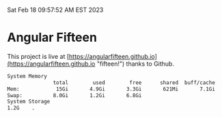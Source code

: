 Sat Feb 18 09:57:52 AM EST 2023

# Angular Fifteen


This project is live at [https://angularfifteen.github.io](https://angularfifteen.github.io "fifteen!") thanks to Github.

```bash
System Memory
               total        used        free      shared  buff/cache   available
Mem:            15Gi       4.9Gi       3.3Gi       621Mi       7.1Gi       9.5Gi
Swap:          8.0Gi       1.2Gi       6.8Gi
System Storage
1.2G	.
